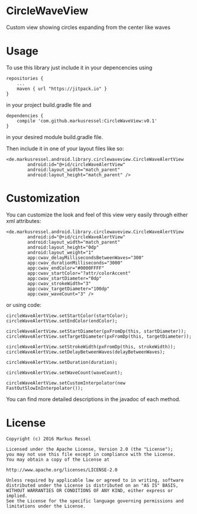 # CircleWaveView
Custom view showing circles expanding from the center like waves

# Usage

To use this library just include it in your depencencies using

    repositories {
        ...
        maven { url "https://jitpack.io" }
    }
    
in your project build.gradle file and

    dependencies {
        compile 'com.github.markusressel:CircleWaveView:v0.1'
    }
    
in your desired module build.gradle file.

Then include it in one of your layout files like so:

    <de.markusressel.android.library.circlewaveview.CircleWaveAlertView
            android:id="@+id/circleWaveAlertView"
            android:layout_width="match_parent"
            android:layout_height="match_parent" />

# Customization

You can customize the look and feel of this view very easily through either xml attributes:

    <de.markusressel.android.library.circlewaveview.CircleWaveAlertView
            android:id="@+id/circleWaveAlertView"
            android:layout_width="match_parent"
            android:layout_height="0dp"
            android:layout_weight="1"
            app:cwav_delayMillisecondsBetweenWaves="300"
            app:cwav_durationMilliseconds="3000"
            app:cwav_endColor="#0000FFFF"
            app:cwav_startColor="?attr/colorAccent"
            app:cwav_startDiameter="0dp"
            app:cwav_strokeWidth="3"
            app:cwav_targetDiameter="100dp"
            app:cwav_waveCount="3" />

or using code:

    circleWaveAlertView.setStartColor(startColor);
    circleWaveAlertView.setEndColor(endColor);

    circleWaveAlertView.setStartDiameter(pxFromDp(this, startDiameter));
    circleWaveAlertView.setTargetDiameter(pxFromDp(this, targetDiameter));

    circleWaveAlertView.setStrokeWidth(pxFromDp(this, strokeWidth));
    circleWaveAlertView.setDelayBetweenWaves(delayBetweenWaves);

    circleWaveAlertView.setDuration(duration);

    circleWaveAlertView.setWaveCount(waveCount);

    circleWaveAlertView.setCustomInterpolator(new FastOutSlowInInterpolator());

You can find more detailed descriptions in the javadoc of each method.


# License

    Copyright (c) 2016 Markus Ressel
    
    Licensed under the Apache License, Version 2.0 (the "License");
    you may not use this file except in compliance with the License.
    You may obtain a copy of the License at
    
    http://www.apache.org/licenses/LICENSE-2.0
    
    Unless required by applicable law or agreed to in writing, software
    distributed under the License is distributed on an "AS IS" BASIS,
    WITHOUT WARRANTIES OR CONDITIONS OF ANY KIND, either express or implied.
    See the License for the specific language governing permissions and
    limitations under the License.

